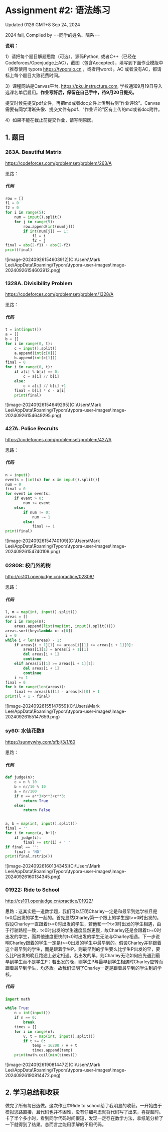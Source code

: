 # Assignment #2: 语法练习

Updated 0126 GMT+8 Sep 24, 2024

2024 fall, Complied by ==同学的姓名、院系==



**说明：**

1）请把每个题目解题思路（可选），源码Python, 或者C++（已经在Codeforces/Openjudge上AC），截图（包含Accepted），填写到下面作业模版中（推荐使用 typora https://typoraio.cn ，或者用word）。AC 或者没有AC，都请标上每个题目大致花费时间。

3）课程网站是Canvas平台, https://pku.instructure.com, 学校通知9月19日导入选课名单后启用。**作业写好后，保留在自己手中，待9月20日提交。**

提交时候先提交pdf文件，再把md或者doc文件上传到右侧“作业评论”。Canvas需要有同学清晰头像、提交文件有pdf、"作业评论"区有上传的md或者doc附件。

4）如果不能在截止前提交作业，请写明原因。



## 1. 题目

### 263A. Beautiful Matrix

https://codeforces.com/problemset/problem/263/A



思路：



##### 代码

```python
row = []
f1 = 0
f2 = 0
for i in range(5):
    num = input().split()
    for j in range(5):
        row.append(int(num[j]))
        if int(num[j]) == 1:
            f1 = i
            f2 = j
final = abs(2-f1) + abs(2-f2)
print(final)
```

![image-20240926154603912](C:\Users\Mark Lee\AppData\Roaming\Typora\typora-user-images\image-20240926154603912.png)



### 1328A. Divisibility Problem

https://codeforces.com/problemset/problem/1328/A



思路：



##### 代码

```python
t = int(input())
a = []
b = []
for i in range(0, t):
    c = input().split()
    a.append(int(c[0]))
    b.append(int(c[1]))
final = 0
for i in range(0, t):
    if a[i] % b[i] == 0:
        c = a[i] // b[i]
    else:
        c = a[i] // b[i] +1
    final = b[i] * c - a[i]
    print(final)
```

![image-20240926154649295](C:\Users\Mark Lee\AppData\Roaming\Typora\typora-user-images\image-20240926154649295.png)



### 427A. Police Recruits

https://codeforces.com/problemset/problem/427/A



思路：



##### 代码

```python
n = input()
events = [int(x) for x in input().split()]
num = 0
final = 0
for event in events:
    if event > 0:
        num += event
    else:
        if num != 0:
            num -= 1
        else:
            final += 1
print(final)
```

![image-20240926154740109](C:\Users\Mark Lee\AppData\Roaming\Typora\typora-user-images\image-20240926154740109.png)



### 02808: 校门外的树

http://cs101.openjudge.cn/practice/02808/



思路：



##### 代码

```python
l, m = map(int, input().split())
areas = []
for i in range(m):
    areas.append(list(map(int, input().split())))
areas.sort(key=lambda x: x[0])
i = 0
while i < len(areas) - 1:
    if areas[i + 1][1] >= areas[i][1] >= areas[i + 1][0]:
        areas[i][1] = areas[i + 1][1]
        del areas[i + 1]
        continue
    elif areas[i][1] >= areas[i + 1][1]:
        del areas[i + 1]
        continue
    i += 1
final = 0
for k in range(len(areas)):
    final += areas[k][1] - areas[k][0] + 1
print(l + 1 - final)
```

![image-20240926155147659](C:\Users\Mark Lee\AppData\Roaming\Typora\typora-user-images\image-20240926155147659.png)



### sy60: 水仙花数II

https://sunnywhy.com/sfbj/3/1/60



思路：



##### 代码

```python
def judge(n):
    c = n % 10
    b = n//10 % 10
    a = n//100
    if n == a**3+b**3+c**3:
        return True
    else:
        return False


a, b = map(int, input().split())
final = ''
for i in range(a, b+1):
    if judge(i):
        final += str(i) + ' '
if final == '':
    final = 'NO'
print(final.rstrip())
```

![image-20240926160134345](C:\Users\Mark Lee\AppData\Roaming\Typora\typora-user-images\image-20240926160134345.png)



### 01922: Ride to School

http://cs101.openjudge.cn/practice/01922/



思路：这其实是一道数学题，我们可以证明Charley一定是和最早到达学校且是t=0后出发的学生一起的。首先显然Charley第一个跟上的学生是t>=0时出发的。假设Charley一直跟着t>=0时出发的学生，若他和一个t<0时出发的学生相遇，由于行驶路程一致，t<0时出发的学生速度显然更慢，故Charley还是会跟着t>=0时出发的学生，而其他速度更快的t<0时出发的学生无法与Charley相遇。下一步说明Charley跟着的学生一定是t>=0出发的学生中最早到的。假设Charley并非跟着这个最早到的学生，而是跟着学生P。则最早到的学生要么比学生P出发的早，要么比P出发的晚且路途上必定相遇。若出发的早，则Charley无论如何应先遇到最早到学生而不是学生P；若出发的晚，则学生P与最早到学生相遇时Charley应转而跟着最早到学生，均矛盾。故我们证明了Charley一定是跟着最早到的学生到的学校。



##### 代码

```python
import math

while True:
    n = int(input())
    if n == 0:
        break
    times = []
    for i in range(n):
        v, t = map(int, input().split())
        if t >= 0:
            temp = 16200 / v + t
            times.append(temp)
    print(math.ceil(min(times)))
```

![image-20240926190814472](C:\Users\Mark Lee\AppData\Roaming\Typora\typora-user-images\image-20240926190814472.png)



## 2. 学习总结和收获

做完了所有每日选做。这次作业中Ride to school给了我明显的收获。一开始由于模拟思路直接，且代码也并不困难，没有仔细考虑就将代码写了出来，喜提超时。卡了半个多小时，看到同学代码时间很短，发现一定存在数学方法，拿纸笔分析了一下就得到了结果。总而言之能用手解的不用代码。
